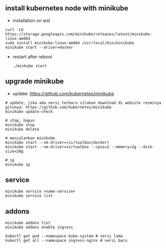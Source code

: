 ## install kubernetes node with minikube
- installation on wsl
```
curl -LO https://storage.googleapis.com/minikube/releases/latest/minikube-linux-amd64
sudo install minikube-linux-amd64 /usr/local/bin/minikube
minikube start --driver=docker
```

- restart after reboot
    ```
    ./minkube start
    ```

## upgrade minikube
- update: https://github.com/kubernetes/minikube
```
# update, jika ada versi terbaru silakan download di website resminya gitunya: https://github.com/kubernetes/minikube
minikube update-check

# stop, hapus
minikube stop
minikube delete 

# menjalankan minikube
minikube start --vm-driver=(virtualbox|docker)
minikube start --vm-driver=virtualbox --cpus=2 --memory=2g --disk-size=20g

# ip
minikube ip
```

## service
```
minikube service <name-service>
minikube service list
```

## addons
```
minikube addons list
minikube addons enable ingress

kubectl get pod --namespace kube-system # versi lama 
kubectl get all --namespace ingress-nginx # versi baru
```